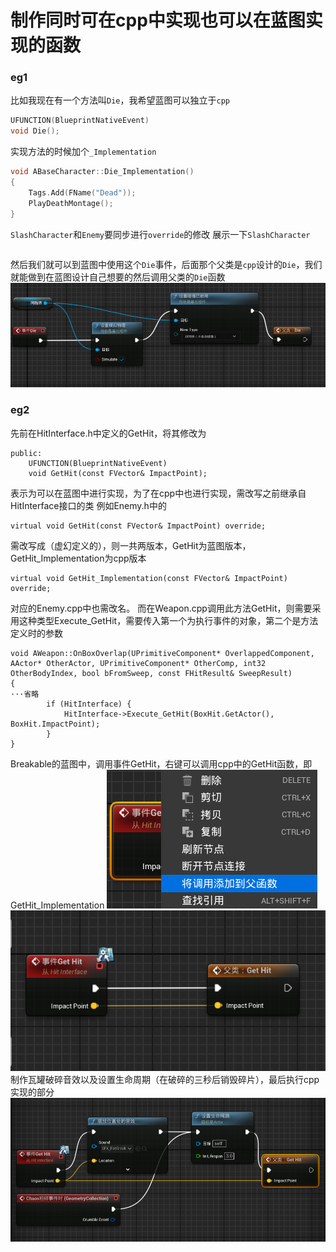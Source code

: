# 制作同时可在cpp中实现也可以在蓝图实现的函数
### eg1
比如我现在有一个方法叫`Die`，我希望蓝图可以独立于`cpp`
```cpp
UFUNCTION(BlueprintNativeEvent)
void Die();
```
实现方法的时候加个`_Implementation`
```cpp
void ABaseCharacter::Die_Implementation()
{
	Tags.Add(FName("Dead"));
	PlayDeathMontage();
}
```
`SlashCharacter`和`Enemy`要同步进行`override`的修改
展示一下`SlashCharacter`
```cpp
```
然后我们就可以到蓝图中使用这个`Die`事件，后面那个父类是`cpp`设计的`Die`，我们就能做到在蓝图设计自己想要的然后调用父类的`Die`函数
![输入图片说明](/imgs/2024-12-14/a1zepHtPTQPzbu5i.png)

### eg2
先前在HitInterface.h中定义的GetHit，将其修改为
```
public:
	UFUNCTION(BlueprintNativeEvent)
	void GetHit(const FVector& ImpactPoint);
```
表示为可以在蓝图中进行实现，为了在cpp中也进行实现，需改写之前继承自HitInterface接口的类
例如Enemy.h中的
```
virtual void GetHit(const FVector& ImpactPoint) override;
```
需改写成（虚幻定义的），则一共两版本，GetHit为蓝图版本，GetHit_Implementation为cpp版本
```
virtual void GetHit_Implementation(const FVector& ImpactPoint) override;
```
对应的Enemy.cpp中也需改名。
而在Weapon.cpp调用此方法GetHit，则需要采用这种类型Execute_GetHit，需要传入第一个为执行事件的对象，第二个是方法定义时的参数
```
void AWeapon::OnBoxOverlap(UPrimitiveComponent* OverlappedComponent, AActor* OtherActor, UPrimitiveComponent* OtherComp, int32 OtherBodyIndex, bool bFromSweep, const FHitResult& SweepResult)
{
···省略
		if (HitInterface) {
			HitInterface->Execute_GetHit(BoxHit.GetActor(), BoxHit.ImpactPoint);
		}
}
```
Breakable的蓝图中，调用事件GetHit，右键可以调用cpp中的GetHit函数，即GetHit_Implementation
![输入图片说明](/imgs/2024-08-16/C7ulCpzSFnw6v2Xz.png)
![输入图片说明](/imgs/2024-08-16/V32MzKth3BfZj7av.png)
制作瓦罐破碎音效以及设置生命周期（在破碎的三秒后销毁碎片），最后执行cpp实现的部分
![输入图片说明](/imgs/2024-08-17/SZhMktgyyuFROpkF.png)
<!--stackedit_data:
eyJoaXN0b3J5IjpbMzIzNTcyNDk2LDc2MDc2NzM3OSwtMTY4Nj
g0MDgwNSwtMTg4MTAzOTE5N119
-->